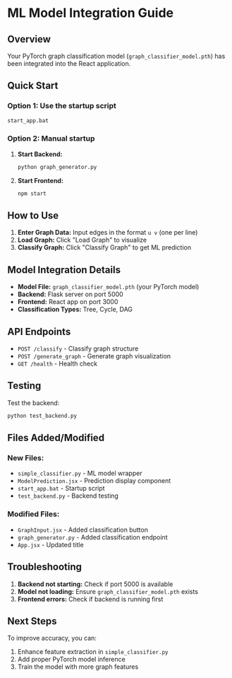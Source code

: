 # ML Model Integration Guide

## Overview
Your PyTorch graph classification model (`graph_classifier_model.pth`) has been integrated into the React application.

## Quick Start

### Option 1: Use the startup script
```bash
start_app.bat
```

### Option 2: Manual startup
1. **Start Backend:**
   ```bash
   python graph_generator.py
   ```

2. **Start Frontend:**
   ```bash
   npm start
   ```

## How to Use

1. **Enter Graph Data:** Input edges in the format `u v` (one per line)
2. **Load Graph:** Click "Load Graph" to visualize
3. **Classify Graph:** Click "Classify Graph" to get ML prediction

## Model Integration Details

- **Model File:** `graph_classifier_model.pth` (your PyTorch model)
- **Backend:** Flask server on port 5000
- **Frontend:** React app on port 3000
- **Classification Types:** Tree, Cycle, DAG

## API Endpoints

- `POST /classify` - Classify graph structure
- `POST /generate_graph` - Generate graph visualization
- `GET /health` - Health check

## Testing

Test the backend:
```bash
python test_backend.py
```

## Files Added/Modified

### New Files:
- `simple_classifier.py` - ML model wrapper
- `ModelPrediction.jsx` - Prediction display component
- `start_app.bat` - Startup script
- `test_backend.py` - Backend testing

### Modified Files:
- `GraphInput.jsx` - Added classification button
- `graph_generator.py` - Added classification endpoint
- `App.jsx` - Updated title

## Troubleshooting

1. **Backend not starting:** Check if port 5000 is available
2. **Model not loading:** Ensure `graph_classifier_model.pth` exists
3. **Frontend errors:** Check if backend is running first

## Next Steps

To improve accuracy, you can:
1. Enhance feature extraction in `simple_classifier.py`
2. Add proper PyTorch model inference
3. Train the model with more graph features